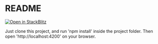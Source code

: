 # README #

[![Open in StackBlitz](https://developer.stackblitz.com/img/open_in_stackblitz.svg)](https://stackblitz.com/github/luckashenri/cupertino-pane-bug)

Just clone this project, and run 'npm install' inside the project folder. Then open 'http://localhost:4200' on your browser.
